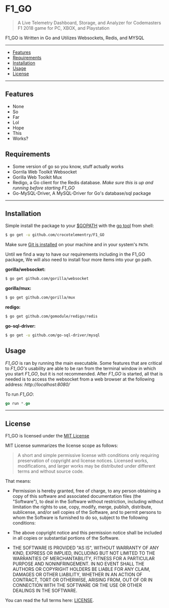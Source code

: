 # F1_GO

> A Live Telemetry Dashboard, Storage, and Analyzer for Codemasters F1 2018 game for PC, XBOX, and Playstation

F1_GO is Written in Go and Utilizes Websockets, Redis, and MYSQL

---------------------------------------
  * [Features](#features)
  * [Requirements](#requirements)
  * [Installation](#installation)
  * [Usage](#usage)
  * [License](#license)

---------------------------------------

## Features
  * None
  * So
  * Far
  * Lol
  * Hope
  * This
  * Works?

## Requirements
  * Some version of go so you know, stuff actually works
  * Gorrila Web Toolkit Websocket
  * Gorilla Web Toolkit Mux
  * Redigo, a Go client for the Redis database. *Make sure this is up and running before starting F1_GO*
  * Go-MySQL-Driver, A MySQL-Driver for Go's database/sql package

---------------------------------------

## Installation
Simple install the package to your [$GOPATH](https://github.com/golang/go/wiki/GOPATH "GOPATH") with the [go tool](https://golang.org/cmd/go/ "go command") from shell:
```bash
$ go get -u github.com/crocotelementry/F1_GO
```
Make sure [Git is installed](https://git-scm.com/downloads) on your machine and in your system's `PATH`.

Until we find a way to have our requirements including in the F1_GO package, We will also need to install four more items into your go path.

**gorilla/websocket:**
```bash
$ go get github.com/gorilla/websocket
```

**gorilla/mux:**
```bash
$ go get github.com/gorilla/mux
```

**redigo:**
```bash
$ go get github.com/gomodule/redigo/redis
```

**go-sql-driver:**
```bash
$ go get -u github.com/go-sql-driver/mysql
```

## Usage
*F1_GO* is ran by running the main executable. Some features that are critical to *F1_GO's* usability are able to be ran from the terminal window in which you
start *F1_GO*, but it is not recommended. After *F1_GO* is started, all that is needed is to access the websocket from a web browser at the following address: *http://localhost:8080/*

To run *F1_GO*:
```go
go run *.go
```

---------------------------------------

## License
F1_GO is licensed under the [MIT License](https://raw.github.com/crocotelementry/F1_GO/master/LICENSE)

MIT License summarizes the license scope as follows:
> A short and simple permissive license with conditions only requiring preservation of copyright and license notices. Licensed works, modifications, and larger works may be distributed under different terms and without source code.


That means:
  * Permission is hereby granted, free of charge, to any person obtaining a copy
  of this software and associated documentation files (the "Software"), to deal
  in the Software without restriction, including without limitation the rights
  to use, copy, modify, merge, publish, distribute, sublicense, and/or sell
  copies of the Software, and to permit persons to whom the Software is
  furnished to do so, subject to the following conditions:

  * The above copyright notice and this permission notice shall be included in all
  copies or substantial portions of the Software.

  * THE SOFTWARE IS PROVIDED "AS IS", WITHOUT WARRANTY OF ANY KIND, EXPRESS OR
  IMPLIED, INCLUDING BUT NOT LIMITED TO THE WARRANTIES OF MERCHANTABILITY,
  FITNESS FOR A PARTICULAR PURPOSE AND NONINFRINGEMENT. IN NO EVENT SHALL THE
  AUTHORS OR COPYRIGHT HOLDERS BE LIABLE FOR ANY CLAIM, DAMAGES OR OTHER
  LIABILITY, WHETHER IN AN ACTION OF CONTRACT, TORT OR OTHERWISE, ARISING FROM,
  OUT OF OR IN CONNECTION WITH THE SOFTWARE OR THE USE OR OTHER DEALINGS IN THE
  SOFTWARE.

You can read the full terms here: [LICENSE](https://raw.github.com/crocotelementry/F1_GO/master/LICENSE).
